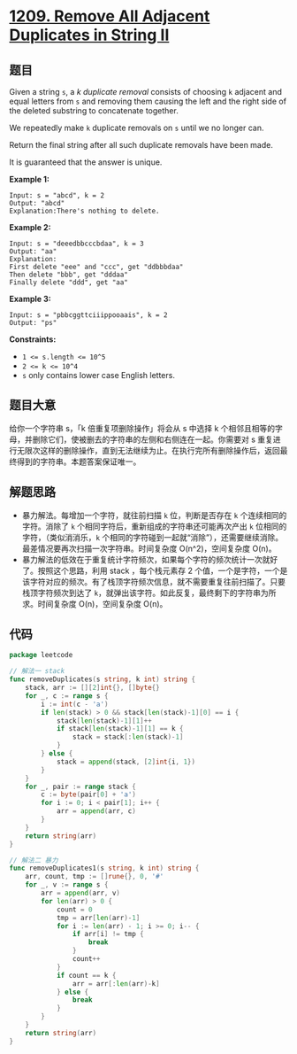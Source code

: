 # [1209. Remove All Adjacent Duplicates in String II](https://leetcode.com/problems/remove-all-adjacent-duplicates-in-string-ii/)


## 题目

Given a string `s`, a *k* *duplicate removal* consists of choosing `k` adjacent and equal letters from `s` and removing them causing the left and the right side of the deleted substring to concatenate together.

We repeatedly make `k` duplicate removals on `s` until we no longer can.

Return the final string after all such duplicate removals have been made.

It is guaranteed that the answer is unique.

**Example 1:**

```
Input: s = "abcd", k = 2
Output: "abcd"
Explanation:There's nothing to delete.
```

**Example 2:**

```
Input: s = "deeedbbcccbdaa", k = 3
Output: "aa"
Explanation:
First delete "eee" and "ccc", get "ddbbbdaa"
Then delete "bbb", get "dddaa"
Finally delete "ddd", get "aa"
```

**Example 3:**

```
Input: s = "pbbcggttciiippooaais", k = 2
Output: "ps"
```

**Constraints:**

- `1 <= s.length <= 10^5`
- `2 <= k <= 10^4`
- `s` only contains lower case English letters.

## 题目大意

给你一个字符串 s，「k 倍重复项删除操作」将会从 s 中选择 k 个相邻且相等的字母，并删除它们，使被删去的字符串的左侧和右侧连在一起。你需要对 s 重复进行无限次这样的删除操作，直到无法继续为止。在执行完所有删除操作后，返回最终得到的字符串。本题答案保证唯一。

## 解题思路

- 暴力解法。每增加一个字符，就往前扫描 `k` 位，判断是否存在 `k` 个连续相同的字符。消除了 `k` 个相同字符后，重新组成的字符串还可能再次产出 `k` 位相同的字符，（类似消消乐，`k` 个相同的字符碰到一起就“消除”），还需要继续消除。最差情况要再次扫描一次字符串。时间复杂度 O(n^2)，空间复杂度 O(n)。
- 暴力解法的低效在于重复统计字符频次，如果每个字符的频次统计一次就好了。按照这个思路，利用 stack ，每个栈元素存 2 个值，一个是字符，一个是该字符对应的频次。有了栈顶字符频次信息，就不需要重复往前扫描了。只要栈顶字符频次到达了 `k`，就弹出该字符。如此反复，最终剩下的字符串为所求。时间复杂度 O(n)，空间复杂度 O(n)。

## 代码

```go
package leetcode

// 解法一 stack
func removeDuplicates(s string, k int) string {
    stack, arr := [][2]int{}, []byte{}
    for _, c := range s {
        i := int(c - 'a')
        if len(stack) > 0 && stack[len(stack)-1][0] == i {
            stack[len(stack)-1][1]++
            if stack[len(stack)-1][1] == k {
                stack = stack[:len(stack)-1]
            }
        } else {
            stack = append(stack, [2]int{i, 1})
        }
    }
    for _, pair := range stack {
        c := byte(pair[0] + 'a')
        for i := 0; i < pair[1]; i++ {
            arr = append(arr, c)
        }
    }
    return string(arr)
}

// 解法二 暴力
func removeDuplicates1(s string, k int) string {
    arr, count, tmp := []rune{}, 0, '#'
    for _, v := range s {
        arr = append(arr, v)
        for len(arr) > 0 {
            count = 0
            tmp = arr[len(arr)-1]
            for i := len(arr) - 1; i >= 0; i-- {
                if arr[i] != tmp {
                    break
                }
                count++
            }
            if count == k {
                arr = arr[:len(arr)-k]
            } else {
                break
            }
        }
    }
    return string(arr)
}
```